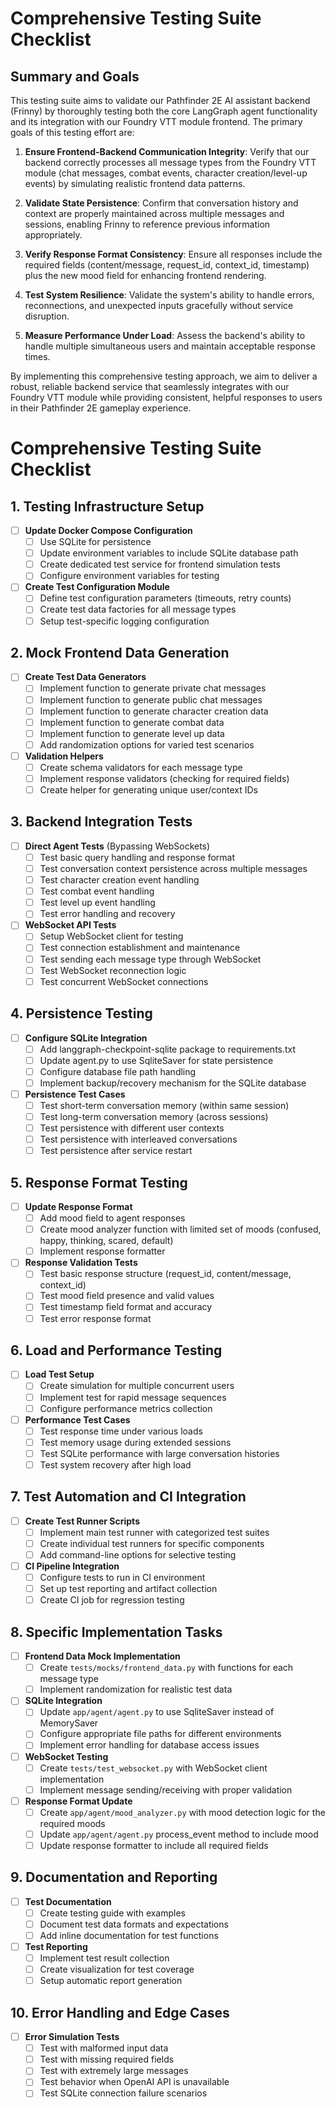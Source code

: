 # Comprehensive Testing Suite Checklist

## Summary and Goals

This testing suite aims to validate our Pathfinder 2E AI assistant backend (Frinny) by thoroughly testing both the core LangGraph agent functionality and its integration with our Foundry VTT module frontend. The primary goals of this testing effort are:

1. **Ensure Frontend-Backend Communication Integrity**: Verify that our backend correctly processes all message types from the Foundry VTT module (chat messages, combat events, character creation/level-up events) by simulating realistic frontend data patterns.

2. **Validate State Persistence**: Confirm that conversation history and context are properly maintained across multiple messages and sessions, enabling Frinny to reference previous information appropriately.

3. **Verify Response Format Consistency**: Ensure all responses include the required fields (content/message, request_id, context_id, timestamp) plus the new mood field for enhancing frontend rendering.

4. **Test System Resilience**: Validate the system's ability to handle errors, reconnections, and unexpected inputs gracefully without service disruption.

5. **Measure Performance Under Load**: Assess the backend's ability to handle multiple simultaneous users and maintain acceptable response times.

By implementing this comprehensive testing approach, we aim to deliver a robust, reliable backend service that seamlessly integrates with our Foundry VTT module while providing consistent, helpful responses to users in their Pathfinder 2E gameplay experience.

# Comprehensive Testing Suite Checklist

## 1. Testing Infrastructure Setup

- [ ] **Update Docker Compose Configuration**
   - [ ] Use SQLite for persistence
   - [ ] Update environment variables to include SQLite database path
   - [ ] Create dedicated test service for frontend simulation tests
   - [ ] Configure environment variables for testing

- [ ] **Create Test Configuration Module**
   - [ ] Define test configuration parameters (timeouts, retry counts)
   - [ ] Create test data factories for all message types
   - [ ] Setup test-specific logging configuration

## 2. Mock Frontend Data Generation

- [ ] **Create Test Data Generators**
   - [ ] Implement function to generate private chat messages
   - [ ] Implement function to generate public chat messages
   - [ ] Implement function to generate character creation data
   - [ ] Implement function to generate combat data
   - [ ] Implement function to generate level up data
   - [ ] Add randomization options for varied test scenarios

- [ ] **Validation Helpers**
   - [ ] Create schema validators for each message type
   - [ ] Implement response validators (checking for required fields)
   - [ ] Create helper for generating unique user/context IDs

## 3. Backend Integration Tests

- [ ] **Direct Agent Tests** (Bypassing WebSockets)
   - [ ] Test basic query handling and response format
   - [ ] Test conversation context persistence across multiple messages
   - [ ] Test character creation event handling
   - [ ] Test combat event handling
   - [ ] Test level up event handling
   - [ ] Test error handling and recovery

- [ ] **WebSocket API Tests**
   - [ ] Setup WebSocket client for testing
   - [ ] Test connection establishment and maintenance
   - [ ] Test sending each message type through WebSocket
   - [ ] Test WebSocket reconnection logic
   - [ ] Test concurrent WebSocket connections

## 4. Persistence Testing

- [ ] **Configure SQLite Integration**
   - [ ] Add langgraph-checkpoint-sqlite package to requirements.txt
   - [ ] Update agent.py to use SqliteSaver for state persistence
   - [ ] Configure database file path handling
   - [ ] Implement backup/recovery mechanism for the SQLite database

- [ ] **Persistence Test Cases**
   - [ ] Test short-term conversation memory (within same session)
   - [ ] Test long-term conversation memory (across sessions)
   - [ ] Test persistence with different user contexts
   - [ ] Test persistence with interleaved conversations
   - [ ] Test persistence after service restart

## 5. Response Format Testing

- [ ] **Update Response Format**
   - [ ] Add mood field to agent responses
   - [ ] Create mood analyzer function with limited set of moods (confused, happy, thinking, scared, default)
   - [ ] Implement response formatter

- [ ] **Response Validation Tests**
   - [ ] Test basic response structure (request_id, content/message, context_id)
   - [ ] Test mood field presence and valid values
   - [ ] Test timestamp field format and accuracy
   - [ ] Test error response format

## 6. Load and Performance Testing

- [ ] **Load Test Setup**
   - [ ] Create simulation for multiple concurrent users
   - [ ] Implement test for rapid message sequences
   - [ ] Configure performance metrics collection

- [ ] **Performance Test Cases**
   - [ ] Test response time under various loads
   - [ ] Test memory usage during extended sessions
   - [ ] Test SQLite performance with large conversation histories
   - [ ] Test system recovery after high load

## 7. Test Automation and CI Integration

- [ ] **Create Test Runner Scripts**
   - [ ] Implement main test runner with categorized test suites
   - [ ] Create individual test runners for specific components
   - [ ] Add command-line options for selective testing

- [ ] **CI Pipeline Integration**
   - [ ] Configure tests to run in CI environment
   - [ ] Set up test reporting and artifact collection
   - [ ] Create CI job for regression testing

## 8. Specific Implementation Tasks

- [ ] **Frontend Data Mock Implementation**
   - [ ] Create `tests/mocks/frontend_data.py` with functions for each message type
   - [ ] Implement randomization for realistic test data

- [ ] **SQLite Integration**
   - [ ] Update `app/agent/agent.py` to use SqliteSaver instead of MemorySaver
   - [ ] Configure appropriate file paths for different environments
   - [ ] Implement error handling for database access issues

- [ ] **WebSocket Testing**
   - [ ] Create `tests/test_websocket.py` with WebSocket client implementation
   - [ ] Implement message sending/receiving with proper validation

- [ ] **Response Format Update**
   - [ ] Create `app/agent/mood_analyzer.py` with mood detection logic for the required moods
   - [ ] Update `app/agent/agent.py` process_event method to include mood
   - [ ] Update response formatter to include all required fields

## 9. Documentation and Reporting

- [ ] **Test Documentation**
   - [ ] Create testing guide with examples
   - [ ] Document test data formats and expectations
   - [ ] Add inline documentation for test functions

- [ ] **Test Reporting**
   - [ ] Implement test result collection
   - [ ] Create visualization for test coverage
   - [ ] Setup automatic report generation

## 10. Error Handling and Edge Cases

- [ ] **Error Simulation Tests**
   - [ ] Test with malformed input data
   - [ ] Test with missing required fields
   - [ ] Test with extremely large messages
   - [ ] Test behavior when OpenAI API is unavailable
   - [ ] Test SQLite connection failure scenarios